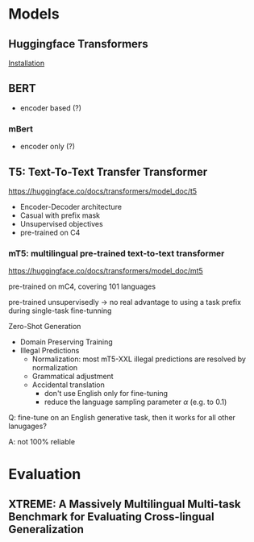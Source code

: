 # Models

## Huggingface Transformers

[Installation](https://huggingface.co/docs/transformers/installation)

## BERT

- encoder based (?)

### mBert

- encoder only (?)

## T5: Text-To-Text Transfer Transformer

https://huggingface.co/docs/transformers/model_doc/t5

- Encoder-Decoder architecture
- Casual with prefix mask
- Unsupervised objectives
- pre-trained on C4

### mT5: multilingual pre-trained text-to-text transformer

https://huggingface.co/docs/transformers/model_doc/mt5


pre-trained on mC4, covering 101 languages

pre-trained unsupervisedly -> no real advantage to using a task prefix during single-task fine-tunning

Zero-Shot Generation
- Domain Preserving Training
- Illegal Predictions
  - Normalization: most mT5-XXL illegal predictions are resolved by normalization
  - Grammatical adjustment
  - Accidental translation
    - don't use English only for fine-tuning
    - reduce the language sampling parameter $\alpha$ (e.g. to 0.1)

Q: fine-tune on an English generative task, then it works for all other lanugages?

A: not 100% reliable


# Evaluation

## XTREME: A Massively Multilingual Multi-task Benchmark for Evaluating Cross-lingual Generalization